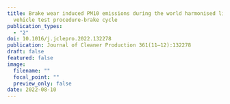 ```yaml
---
title: Brake wear induced PM10 emissions during the world harmonised light-duty
  vehicle test procedure-brake cycle
publication_types:
  - "2"
doi: 10.1016/j.jclepro.2022.132278
publication: Journal of Cleaner Production 361(11–12):132278
draft: false
featured: false
image:
  filename: ""
  focal_point: ""
  preview_only: false
date: 2022-08-10
---
```


